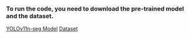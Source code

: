 ### To run the code, you need to download the pre-trained model and the dataset.

[YOLOv11n-seg Model](https://github.com/Yonatansch12/IPnA/blob/main/Final_Project/Mentadory%20files%20to%20run%20the%20code/Damaged_leaf_model.pt)
[Dataset](https://universe.roboflow.com/redibay/stage-predict/dataset/2/images?split=train)
